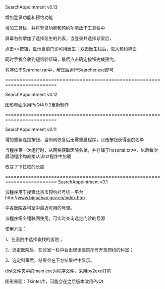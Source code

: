 SearchAppointment v0.13

增加登录功能和预约功能  

增加工具栏，并将登录功能和预约功能放于工具栏中  

屏幕右侧增加了选择医生的列表，当登录并选择诊室后，  

点击>>按钮，显示当前门诊可用医生；双击医生栏后，进入预约界面  

同时手机会收到短信验证码，最后点击确定按钮完成预约。

程序位于Searcher.rar中，解压后运行Searcher.exe即可  


========================================================================

SearchAppointment v0.12  

图形界面采用PyQt4.9.2重新制作  

========================================================================  

SearchAppointment v0.11  

增加重新连接按钮，当断网恢复后无需重启程序，点击按钮获得医院名单  

当程序第一次运行时，从网络获取医院名单，并存储于hospital.txt中，以后每次启动程序均直接从该txt程序中加载  

改变了下拉框的长度  

========================================================================
SearchAppointment v0.1  

该程序用于搜索北京市预约挂号统一平台http://www.bjguahao.gov.cn/index.htm  

中各医院各科室中最近可用的号源。  

该程序需全程联网使用，可实时查询选定门诊的号源  

使用方法：  

1、在医院中选择查找的医院；  

2、选定医院后，在诊室一栏中会出现该医院所有开放预约的科室；  

3、选定科室后，结果会在下方结果栏中显示。  

dist文件夹中的main.exe为程序文件，采用py2exe打包  

图形界面：Tkinter库，可能会在之后版本改用PyQt  
